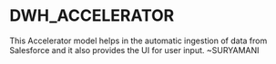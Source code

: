 # DWH_ACCELERATOR
This Accelerator model helps in the automatic ingestion of data from Salesforce and it also provides the UI for user input.
~SURYAMANI